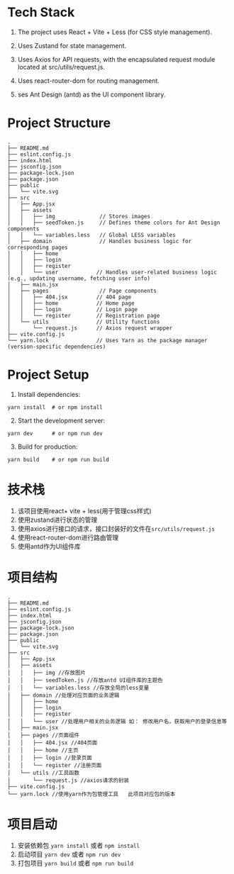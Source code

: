 # Tech Stack

1. The project uses React + Vite + Less (for CSS style management).

2. Uses Zustand for state management.

3. Uses Axios for API requests, with the encapsulated request module located at src/utils/request.js.

4. Uses react-router-dom for routing management.

5. ses Ant Design (antd) as the UI component library.

# Project Structure

```
.
├── README.md
├── eslint.config.js
├── index.html
├── jsconfig.json
├── package-lock.json
├── package.json
├── public
│   └── vite.svg
├── src
│   ├── App.jsx
│   ├── assets
│   │   ├── img              // Stores images
│   │   ├── seedToken.js     // Defines theme colors for Ant Design components
│   │   └── variables.less   // Global LESS variables
│   ├── domain               // Handles business logic for corresponding pages
│   │   ├── home  
│   │   ├── login
│   │   ├── register
│   │   └── user            // Handles user-related business logic (e.g., updating username, fetching user info)
│   ├── main.jsx
│   ├── pages                // Page components
│   │   ├── 404.jsx         // 404 page
│   │   ├── home            // Home page
│   │   ├── login           // Login page
│   │   └── register        // Registration page
│   └── utils               // Utility functions
│       └── request.js      // Axios request wrapper
├── vite.config.js
└── yarn.lock               // Uses Yarn as the package manager (version-specific dependencies)
```

# Project Setup

1. Install dependencies:

  ```
  yarn install  # or npm install
  ```

2. Start the development server:

  ```
  yarn dev      # or npm run dev
  ```

3. Build for production:

  ```
  yarn build    # or npm run build
  ```

# 技术栈
1. 该项目使用react+ vite + less(用于管理css样式)
2. 使用zustand进行状态的管理
3. 使用axios进行接口的请求，接口封装好的文件在`src/utils/request.js`
4. 使用react-router-dom进行路由管理
5. 使用antd作为UI组件库

# 项目结构
```
.
├── README.md
├── eslint.config.js
├── index.html
├── jsconfig.json
├── package-lock.json
├── package.json
├── public
│   └── vite.svg
├── src
│   ├── App.jsx
│   ├── assets
│   │   ├── img //存放图片
│   │   ├── seedToken.js //存放antd UI组件库的主题色
│   │   └── variables.less //存放全局的less变量
│   ├── domain //处理对应页面的业务逻辑
│   │   ├── home  
│   │   ├── login
│   │   ├── register
│   │   └── user //处理用户相关的业务逻辑 如： 修改用户名，获取用户的登录信息等
│   ├── main.jsx
│   ├── pages //页面组件
│   │   ├── 404.jsx //404页面
│   │   ├── home //主页
│   │   ├── login //登录页面
│   │   └── register //注册页面
│   └── utils //工具函数
│       └── request.js //axios请求的封装
├── vite.config.js
└── yarn.lock //使用yarn作为包管理工具   此项目对应包的版本
```
# 项目启动
1. 安装依赖包 `yarn install` 或者 `npm install`
2. 启动项目 `yarn dev` 或者 `npm run dev`
3. 打包项目 `yarn build` 或者 `npm run build`
